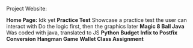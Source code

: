 Project Website:

**Home Page:**
  Idk yet
**Practice Test**
  Showcase a practice test the user can interact with
  Do the logic first, then the graphics later
**Magic 8 Ball Java**
  Was coded with java, translated to JS
**Python Budget**
**Infix to Postfix Conversion**
**Hangman Game**
**Wallet Class Assignment**
